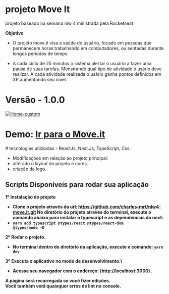 # projeto Move It 
projeto baseado na semana nlw 4 ministrada pela Rocketseat

<strong>Objetivo</strong>
- O projeto move.it visa a saúde do usuário, focado em pessoas que permanecem horas trabalhando em computadores, ou sentadas durante longos períodos de tempo.

- A cada ciclo de 25 minutos o sistema alertar o usuário a fazer uma pausa de suas tarefas. Monstrando qual tipo de atividade o usário deve realizar.
A cada atividade realizada o usário ganha pontos definidos em XP aumentando seu nível.

<p align="center"><h1>Versão - 1.0.0 </h1>
  <a href="https://moveit-nlw4-charles-mrt.vercel.app/" target="_blank"><img src="https://i.ibb.co/cLb2KGt/Home-custom.jpg" alt="Home-custom" border="0"></a>
</p>
<h1>Demo:  <a href="https://moveit-nlw4-charles-mrt.vercel.app/" target="_blank">Ir para o Move.it</a></h1>
# tecnologias utilziadas
 - ReactJs, Next.Js, TypeScript, Css.
  
 - Modificações em relação ao projeto principal:
  - alterado o layout do projeto e cores.
  - criação da logo.


## Scripts Disponíveis para rodar sua aplicação

<strong> 1º </srtong>Instalação do projeto 
- Clone o projeto através da url: https://github.com/charles-mrt/nlw4-move.it.git
No diretório do projeto através do terminal, execute o comando abaixo para instalar o typescript e as dependencias do next:
- <strong> <code>yarn add typescript @types/react @types/react-dom @types/node -D</code></strong>

<strong> 2º </srtong>Rodar o projeto.
- No terminal dentro do diretório da aplicação, execute o comando:
<strong> <code>yarn dev</code></strong>

<strong> 3º </srtong>Executa o aplicativo no modo de desenvolvimento.\
- Acesse seu navegador com o endereço: (http://localhost:3000) .


A página será recarregada se você fizer edições. \
Você também verá quaisquer erros de lint no console.


